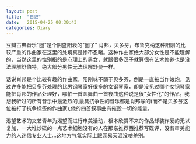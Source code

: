 ```yaml
---
layout: post
title:  "日记"
date:   2015-04-25 00:30:43
categories: Diary
---
```


豆瓣古典音乐"圈"是个阴盛阳衰的"圈子" 肖邦，贝多芬，布鲁克纳这种阳刚的比较严重的作曲家在这里的处境真是惨不忍睹。这种作曲家绝大部分女性是不能理解的，当然这里的性别指的是心理上的男女，就跟很多汉子就算很有艺术修养也是没法理解舒伯特，绝大部分男性无法理解舒曼一样。

话说肖邦是个比较有趣的作曲家，阳刚味不弱于贝多芬，倒是一直被当作娘炮，见过许多能把贝多芬处理的比男钢琴家好很多的女钢琴家，却是没见过哪个女钢琴家能把肖邦的作品处理好，哪怕一首圆舞曲一首夜曲这种说是很"女性化"的作品。我想我听过的所有音乐中最激烈的,最具抗争性的音乐都是肖邦写的(而不是贝多芬这位被打了抗争标签的作曲家),他的四首叙事曲有摧毁一切的能量。


渴望艺术的文艺青年为渴望而进行审美活动，根本欣赏不来的作品却装作爱的无以复加，一大堆炒碟的一点艺术细胞没有的人在那东推荐西推荐写碟评，没有审美能力的人迷信专业人士...这地方气氛实际上跟网易天涯没啥差别。 
